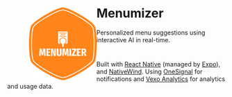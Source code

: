 <div align="left" style="margin: 50px">
  <img align="left" height="175" src="https://github.com/Menumizer/.github/blob/main/assets/menumizer_logo.png" alt="menumizer logi" style="float: left;"/>
</div>


# Menumizer
Personalized menu suggestions using interactive AI in real-time.
<div class="clear"></div>

#
Built with <a href="https://reactnative.dev/" target="_blank">React Native</a> (managed by <a href="https://expo.dev/" target="_blank">Expo</a>), and <a href="https://www.nativewind.dev/" target="_blank">NativeWind</a>. Using <a href="https://onesignal.com/" target="_blank">OneSignal</a> for notifications and <a href="https://vexo.co/" target="_blank">Vexo Analytics</a> for analytics and usage data.
#
